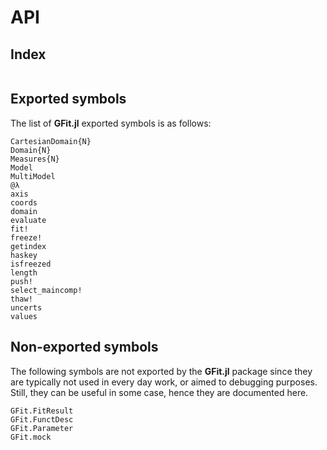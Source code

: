 # API

## Index
```@index
```

## Exported symbols
The list of **GFit.jl** exported symbols is as follows:

```@docs
CartesianDomain{N}
Domain{N}
Measures{N}
Model
MultiModel
@λ
axis
coords
domain
evaluate
fit!
freeze!
getindex
haskey
isfreezed
length
push!
select_maincomp!
thaw!
uncerts
values
```


## Non-exported symbols
The following symbols are not exported by the **GFit.jl** package since they are typically not used in every day work, or aimed to debugging purposes.  Still, they can be useful in some case, hence they are documented here.

```@docs
GFit.FitResult
GFit.FunctDesc
GFit.Parameter
GFit.mock
```
